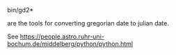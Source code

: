 
bin/gd2*

are the tools for converting gregorian date to julian date. 



See https://people.astro.ruhr-uni-bochum.de/middelberg/python/python.html

